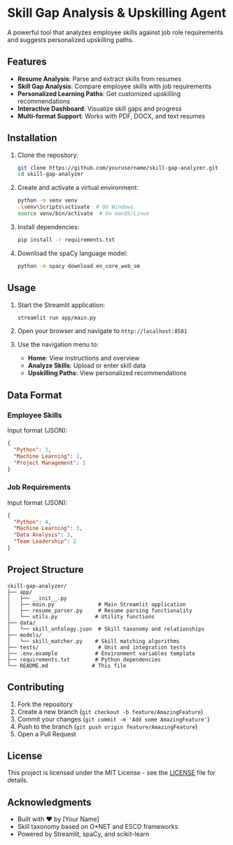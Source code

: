# Skill Gap Analysis & Upskilling Agent

A powerful tool that analyzes employee skills against job role requirements and suggests personalized upskilling paths.

## Features

- **Resume Analysis**: Parse and extract skills from resumes
- **Skill Gap Analysis**: Compare employee skills with job requirements
- **Personalized Learning Paths**: Get customized upskilling recommendations
- **Interactive Dashboard**: Visualize skill gaps and progress
- **Multi-format Support**: Works with PDF, DOCX, and text resumes

## Installation

1. Clone the repository:
   ```bash
   git clone https://github.com/yourusername/skill-gap-analyzer.git
   cd skill-gap-analyzer
   ```

2. Create and activate a virtual environment:
   ```bash
   python -m venv venv
   .\venv\Scripts\activate  # On Windows
   source venv/bin/activate  # On macOS/Linux
   ```

3. Install dependencies:
   ```bash
   pip install -r requirements.txt
   ```

4. Download the spaCy language model:
   ```bash
   python -m spacy download en_core_web_sm
   ```

## Usage

1. Start the Streamlit application:
   ```bash
   streamlit run app/main.py
   ```

2. Open your browser and navigate to `http://localhost:8501`

3. Use the navigation menu to:
   - **Home**: View instructions and overview
   - **Analyze Skills**: Upload or enter skill data
   - **Upskilling Paths**: View personalized recommendations

## Data Format

### Employee Skills
Input format (JSON):
```json
{
  "Python": 3,
  "Machine Learning": 2,
  "Project Management": 1
}
```

### Job Requirements
Input format (JSON):
```json
{
  "Python": 4,
  "Machine Learning": 3,
  "Data Analysis": 3,
  "Team Leadership": 2
}
```

## Project Structure

```
skill-gap-analyzer/
├── app/
│   ├── __init__.py
│   ├── main.py              # Main Streamlit application
│   ├── resume_parser.py     # Resume parsing functionality
│   └── utils.py            # Utility functions
├── data/
│   └── skill_ontology.json  # Skill taxonomy and relationships
├── models/
│   └── skill_matcher.py    # Skill matching algorithms
├── tests/                   # Unit and integration tests
├── .env.example            # Environment variables template
├── requirements.txt        # Python dependencies
└── README.md              # This file
```

## Contributing

1. Fork the repository
2. Create a new branch (`git checkout -b feature/AmazingFeature`)
3. Commit your changes (`git commit -m 'Add some AmazingFeature'`)
4. Push to the branch (`git push origin feature/AmazingFeature`)
5. Open a Pull Request

## License

This project is licensed under the MIT License - see the [LICENSE](LICENSE) file for details.

## Acknowledgments

- Built with ❤️ by [Your Name]
- Skill taxonomy based on O*NET and ESCO frameworks
- Powered by Streamlit, spaCy, and scikit-learn
